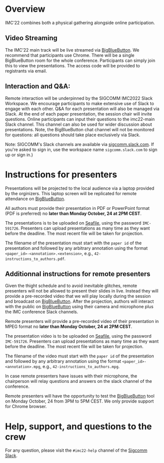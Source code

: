 # Overview

IMC’22 combines both a physical gathering alongside online participation. 

## Video Streaming
The IMC’22 main track will be live streamed via [BigBlueButton](https://bbb.unistra.fr/b/pas-cvz-7gm-czq). We recommend that participants use Chrome. There will be a single BigBlueButton room for the whole conference. Participants can simply join this to view the presentations. The access code will be provided to registrants via email.

## Interaction and Q&A:
Remote interaction will be underpinned by the SIGCOMM IMC2022 Slack Workspace. We encourage participants to make extensive use of Slack to engage with each other. Q&A for each presentation will also be managed via Slack. At the end of each paper presentation, the session chair will invite questions. Online participants can input their questions to the imc22-main Slack channel. This channel can also be used for wider discussion about presentations. Note, the BigBlueButton chat channel will not be monitored for questions: all questions should take place exclusively via Slack.

Note: SIGCOMM's Slack channels are available via [sigcomm.slack.com](http://sigcomm.slack.com). If you're asked to sign in, use the workspace name `sigcomm.slack.com` to sign up or sign in.)

# Instructions for presenters

Presentations will be projected to the local audience via a laptop provided by the orginizers. This laptop screen will be replicated for remote attendance on [BigBlueButton](https://bbb.unistra.fr/b/pas-cvz-7gm-czq).

All authors must provide their presentation in PDF or PowerPoint format (PDF is preferred) no **later than Monday October, 24 at 2PM CEST**.

The presentations is to be uploaded on [Seafile](https://seafile.unistra.fr/u/d/512fd5bafbde41619d13/), using the password `IMC-591726`. Presenters can upload presentations as many time as they want before the deadline. The most recent file will be taken for projection.

The filename of the presentation must start with the `paper id` of the presentation and followed by any arbitrary annotation using the format `<paper_id>-<annotation>.<extension>`, e.g., `42-instructions_to_authors.pdf`.

## Additionnal instructions for remote presenters

Given the thight schedule and to avoid inevitable glitches, remote presenters will not be allowed to present their slides in live. Instead they will provide a pre-recorded video that we will play locally during the session and broadcast on [BigBlueButton](https://bbb.unistra.fr/b/pas-cvz-7gm-czq). After the projection, authors will interact with the public on [BigBlueButton](https://bbb.unistra.fr/b/pas-cvz-7gm-czq) using their camera and microphone plus the IMC conference Slack channels.

Remote presenters will provide a pre-recorded video of their presentation in MPEG format no **later than Monday October, 24 at 2PM CEST**.

The presentation video is to be uploaded on [Seafile](https://seafile.unistra.fr/u/d/512fd5bafbde41619d13/), using the password `IMC-591726`. Presenters can upload presentations as many time as they want before the deadline. The most recent file will be taken for projection.

The filename of the video must start with the `paper id` of the presentation and followed by any arbitrary annotation using the format `<paper_id>-<annotation>.mpg`, e.g., `42-instructions_to_authors.mpg`.

In case remote presenters have issues with their microphone, the chairperson will relay questions and answers on the slack channel of the conference.

Remote presenters will have the opportunity to test the [BigBlueButton](https://bbb.unistra.fr/b/pas-cvz-7gm-czq) tool on Monday October, 24 from 3PM to 5PM CEST. We only provide support for Chrome browser.

# Help, support, and questions to the crew

For any question, please visit the `#imc22-help` channel of the [Sigcomm Slack](https://sigcomm.slack.com/archives/C0334CU4W15).
